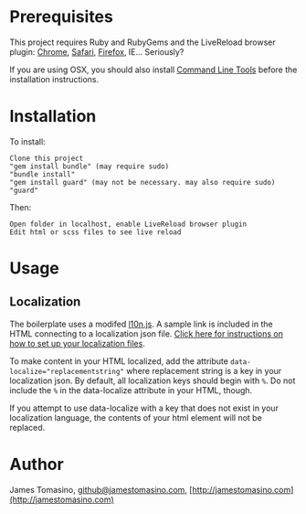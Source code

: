 Prerequisites
=============

This project requires Ruby and RubyGems and the LiveReload browser plugin: [Chrome](https://chrome.google.com/webstore/detail/jnihajbhpnppcggbcgedagnkighmdlei), [Safari](https://github.com/downloads/mockko/livereload/LiveReload-1.6.2.safariextz), [Firefox](https://addons.mozilla.org/firefox/addon/livereload/), IE... Seriously?

If you are using OSX, you should also install [Command Line Tools](http://stackoverflow.com/questions/9329243/xcode-4-4-command-line-tools) before the installation instructions.

Installation
============

To install:

	Clone this project
	"gem install bundle" (may require sudo)
	"bundle install"
	"gem install guard" (may not be necessary. may also require sudo)
	"guard"
	
Then:

	Open folder in localhost, enable LiveReload browser plugin
	Edit html or scss files to see live reload


Usage
============

## Localization ##

The boilerplate uses a modifed [l10n.js](https://github.com/eligrey/l10n.js/). A sample link is included in the HTML connecting to a localization json file. [Click here for instructions on how to set up your localization files](https://github.com/eligrey/l10n.js/#including-localizations-with-link-elements). 

To make content in your HTML localized, add the attribute `data-localize="replacementstring"` where replacement string is a key in your localization json. By default, all localization keys should begin with `%`. Do not include the `%` in the data-localize attribute in your HTML, though.

If you attempt to use data-localize with a key that does not exist in your localization language, the contents of your html element will not be replaced.



Author
======

James Tomasino, github@jamestomasino.com, [http://jamestomasino.com](http://jamestomasino.com)

